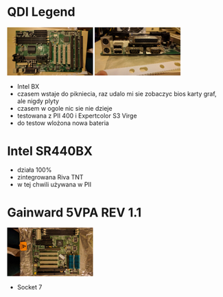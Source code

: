 # QDI Legend
<img src="/boards/IMG_20171015_201106.jpg" width="200"> <img src="/boards/IMG_20171015_201121.jpg" width="200">
* Intel BX
* czasem wstaje do pikniecia, raz udalo mi sie zobaczyc bios karty graf, ale nigdy plyty
* czasem w ogole nic sie nie dzieje
* testowana z PII 400 i Expertcolor S3 Virge
* do testow wlożona nowa bateria

# Intel SR440BX
* działa 100%
* zintegrowana Riva TNT
* w tej chwili używana w PII

# Gainward 5VPA REV 1.1
<img src="/boards/gainward-5vpa-1.jpg" width="200">

* Socket 7
